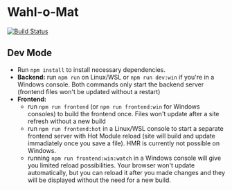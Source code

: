 # Wahl-o-Mat
[![Build Status](https://travis-ci.org/timmbahmann/wahl-o-mat.svg?branch=master)](https://travis-ci.org/timmbahmann/wahl-o-mat)

## Dev Mode
- Run `npm install` to install necessary dependencies.
- **Backend:** run `npm run` on Linux/WSL or `npm run dev:win` if you're in a Windows console. Both commands only start the backend server (frontend files won't be updated without a restart)
- **Frontend:**
	- run `npm run frontend` (or `npm run frontend:win` for Windows consoles) to build the frontend once. Files won't update after a site refresh without a new build
	- run `npm run frontend:hot` in a Linux/WSL console to start a separate frontend server with Hot Module reload (site will build and update immadiately once you save a file). HMR is currently not possible on Windows.
	- running `npm run frontend:win:watch` in a Windows console will give you limited reload possibilities. Your browser won't update automatically, but you can reload it after you made changes and they will be displayed without the need for a new build.